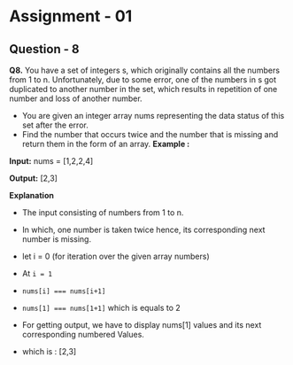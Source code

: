 # **Assignment - 01**
## **Question - 8**
**Q8.** You have a set of integers s, which originally contains all the numbers from 1 to n. Unfortunately, due to some error, one of the numbers in s got duplicated to another number in the set, which results in repetition of one number and loss of another number.
- You are given an integer array nums representing the data status of this set after the error.
- Find the number that occurs twice and the number that is missing and return them in the form of an array.
**Example :**

**Input:** 
nums = [1,2,2,4]

**Output:**
[2,3]


**Explanation**
- The input consisting of numbers from 1 to n. 
- In which, one number is taken twice hence, its corresponding next number is missing.
- let i = 0 (for iteration over the given array numbers)

- At ``i = 1``
- ``nums[i] === nums[i+1]``
- ``nums[1] === nums[1+1]`` which is equals to 2
- For getting output, we have to display nums[1] values and its next corresponding numbered Values.
- which is : [2,3]
 
